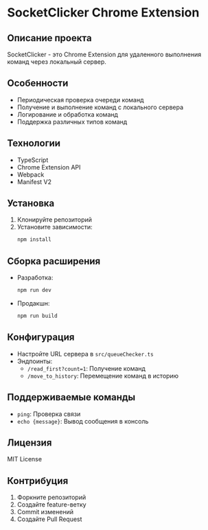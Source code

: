# SocketClicker Chrome Extension

## Описание проекта
SocketClicker - это Chrome Extension для удаленного выполнения команд через локальный сервер.

## Особенности
- Периодическая проверка очереди команд
- Получение и выполнение команд с локального сервера
- Логирование и обработка команд
- Поддержка различных типов команд

## Технологии
- TypeScript
- Chrome Extension API
- Webpack
- Manifest V2

## Установка
1. Клонируйте репозиторий
2. Установите зависимости:
   ```bash
   npm install
   ```

## Сборка расширения
- Разработка:
  ```bash
  npm run dev
  ```
- Продакшн:
  ```bash
  npm run build
  ```

## Конфигурация
- Настройте URL сервера в `src/queueChecker.ts`
- Эндпоинты:
  - `/read_first?count=1`: Получение команд
  - `/move_to_history`: Перемещение команд в историю

## Поддерживаемые команды
- `ping`: Проверка связи
- `echo {message}`: Вывод сообщения в консоль

## Лицензия
MIT License

## Контрибуция
1. Форкните репозиторий
2. Создайте feature-ветку
3. Commit изменений
4. Создайте Pull Request
